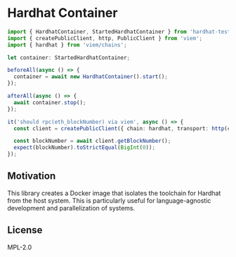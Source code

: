 # Hardhat Container

```typescript
import { HardhatContainer, StartedHardhatContainer } from 'hardhat-testcontainers';
import { createPublicClient, http, PublicClient } from 'viem';
import { hardhat } from 'viem/chains';

let container: StartedHardhatContainer;

beforeAll(async () => {
  container = await new HardhatContainer().start();
});

afterAll(async () => {
  await container.stop();
});

it('should rpc(eth_blockNumber) via viem', async () => {
  const client = createPublicClient({ chain: hardhat, transport: http(container.getHostRpcUrl()) });

  const blockNumber = await client.getBlockNumber();
  expect(blockNumber).toStrictEqual(BigInt(0));
});
```

## Motivation

This library creates a Docker image that isolates the toolchain for Hardhat from the host system.
This is particularly useful for language-agnostic development and parallelization of systems.

## License

MPL-2.0
